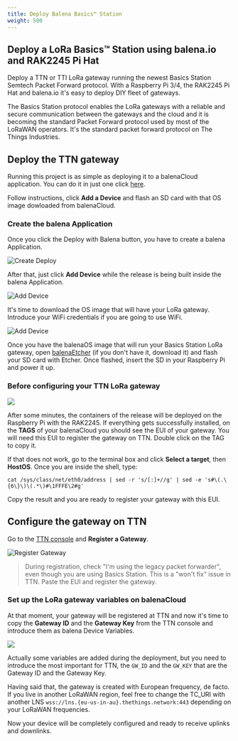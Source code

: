 ```yaml
---
title: Deploy Balena Basics™ Station
weight: 500
---
```


## Deploy a LoRa Basics™ Station using balena.io and RAK2245 Pi Hat

Deploy a TTN or TTI LoRa gateway running the newest Basics Station Semtech Packet Forward protocol. With a Raspberry Pi 3/4, the RAK2245 Pi Hat and balena.io it's easy to deploy DIY fleet of gateways.

The Basics Station protocol enables the LoRa gateways with a reliable and secure communication between the gateways and the cloud and it is becoming the standard Packet Forward protocol used by most of the LoRaWAN operators. It's the standard packet forward protocol on The Things Industries.

## Deploy the TTN gateway

Running this project is as simple as deploying it to a balenaCloud application. You can do it in just one click [here](https://dashboard.balena-cloud.com/deploy?repoUrl=https://github.com/balenalabs/basicstation).

Follow instructions, click **Add a Device** and flash an SD card with that OS image dowloaded from balenaCloud.

### Create the balena Application

Once you click the Deploy with Balena button, you have to create a balena Application.

![Create Deploy](https://www.balena.io/blog/content/images/2020/07/create-deploy.png)

After that, just click **Add Device** while the release is being built inside the balena Application.

![Add Device](https://www.balena.io/blog/content/images/2020/07/add-device.png)

It's time to download the OS image that will have your LoRa gateway. Introduce your WiFi credentials if you are going to use WiFi.

![Add Device](https://www.balena.io/blog/content/images/2020/07/add-device-2.png)

Once you have the balenaOS image that will run your Basics Station LoRa gateway, open [balenaEtcher](https://www.balena.io/etcher/) (if you don't have it, download it) and flash your SD card with Etcher. Once flashed, insert the SD in your Raspberry Pi and power it up.

### Before configuring your TTN LoRa gateway

![](https://www.balena.io/blog/content/images/2020/07/new-app.png)

After some minutes, the containers of the release will be deployed on the Raspberry Pi with the RAK2245. If everything gets successfully installed, on the **TAGS** of your balenaCloud you should see the EUI of your gateway. You will need this EUI to register the gateway on TTN. Double click on the TAG to copy it.

If that does not work, go to the terminal box and click **Select a target**, then **HostOS**. Once you are inside the shell, type:

```cat /sys/class/net/eth0/address | sed -r 's/[:]+//g' | sed -e 's#\(.\{6\}\)\(.*\)#\1FFFE\2#g' ```

Copy the result and you are ready to register your gateway with this EUI.

## Configure the gateway on TTN

Go to the [TTN console](https://console.thethingsnetwork.org/) and **Register a Gateway**. 

![Register Gateway](https://www.balena.io/blog/content/images/2020/07/TTN-register-gateway.png)

> During registration, check "I'm using the legacy packet forwarder", even though you are using Basics Station. This is a "won't fix" issue in TTN. Paste the EUI and register the gateway.

### Set up the LoRa gateway variables on balenaCloud

At that moment, your gateway will be registered at TTN and now it's time to copy the **Gateway ID** and the **Gateway Key** from the TTN console and introduce them as balena Device Variables.

![](https://www.balena.io/blog/content/images/2020/07/add-device-variable.png)

Actually some variables are added during the deployment, but you need to introduce the most important for TTN, the ```GW_ID``` and the ```GW_KEY``` that are the Gateway ID and the Gateway Key.

Having said that, the gateway is created with European frequency, de facto. If you live in another LoRaWAN region, feel free to change the TC_URI with another LNS ```wss://lns.{eu-us-in-au}.thethings.network:443``` depending on your LoRaWAN frequencies.

Now your device will be completely configured and ready to receive uplinks and downlinks.  
